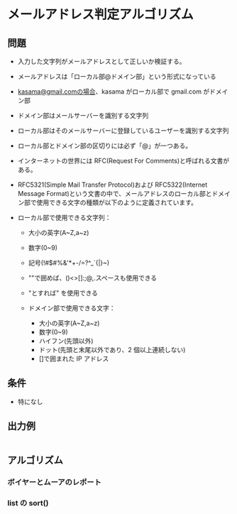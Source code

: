 # メールアドレス判定アルゴリズム

## 問題

- 入力した文字列がメールアドレスとして正しいか検証する。
- メールアドレスは「ローカル部@ドメイン部」という形式になっている
- kasama@gmail.comの場合、kasama がローカル部で gmail.com がドメイン部
- ドメイン部はメールサーバーを識別する文字列
- ローカル部はそのメールサーバーに登録しているユーザーを識別する文字列
- ローカル部とドメイン部の区切りには必ず「@」が一つある。
- インターネットの世界には RFC(Request For Comments)と呼ばれる文書がある。
- RFC5321(Simple Mail Transfer Protocol)および RFC5322(Internet Message Format)という文書の中で、メールアドレスのローカル部とドメイン部で使用できる文字の種類が以下のように定義されています。

- ローカル部で使用できる文字列：

  - 大小の英字(A~Z,a~z)
  - 数字(0~9)
  - 記号(!#$#%&'\*+-/=?^\_`{|}~)
  - ""で囲めば、()<>[]:;@,.スペースも使用できる
  - \"とすれば" を使用できる

  - ドメイン部で使用できる文字：
    - 大小の英字(A~Z,a~z)
    - 数字(0~9)
    - ハイフン(先頭以外)
    - ドット(先頭と末尾以外であり、2 個以上連続しない)
    - []で囲まれた IP アドレス

## 条件

- 特になし

## 出力例

```

```

## アルゴリズム

### ボイヤーとムーアのレポート

### list の sort()
